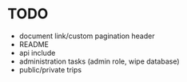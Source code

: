 # TODO

* document link/custom pagination header
* README
* api include
* administration tasks (admin role, wipe database)
* public/private trips
